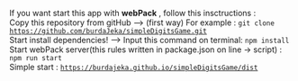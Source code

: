 If you want start this app with <b>webPack</b> , follow this insctructions :<br>
Copy this repository from gitHub --> (first way) For example : <code>git clone https://github.com/burdaJeka/simpleDigitsGame.git</code><br>
Start install dependencies! -->
Input this command on terminal: <code>npm install</code><br>
Start webPack server(this rules written in package.json on line -> script) : <code>npm run start</code><br>
Simple start : <code>https://burdajeka.github.io/simpleDigitsGame/dist</code>
